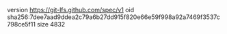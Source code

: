 version https://git-lfs.github.com/spec/v1
oid sha256:7dee7aad9ddea2c79a6b27dd915f820e66e59f998a92a7469f3537c798ce5f11
size 4832
